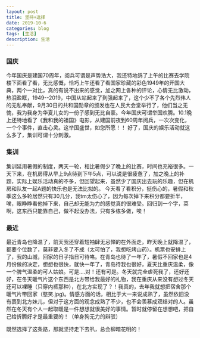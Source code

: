```yaml
---
layout: post
title: 坚持+选择
date: 2019-10-6
categories: blog
tags: [生活]
description: 生活
---
```


### 国庆
  今年国庆是建国70周年，阅兵可谓是声势浩大，我还特地鸽了上午的比赛去学院楼下面看了看，无比感慨，恰巧上午还看了看国家珍藏的彩色1949年的开国大典，两个一对比，真的有说不出来的感觉，加之网上各种的评论，心情无比激动，热泪盈眶，1949--2019，中国从站起来了到强起来了，这个少不了各个先烈伟人的无私奉献，9月30日的共和国勋章的颁发也在人民大会堂举行了，他们当之无愧，我为我身为华夏儿女的一份子感到无比自豪。今年国庆可谓举国欢腾。10.1晚上还特地看了《我和我的祖国》电影，从建国前夜到60周年阅兵，一次次变化，一个个事件，直击心灵。这举国盛世，如您所愿！！
  好了，国庆的娱乐活动就这么多了，集训可谓十分刺激。

### 集训

  集训延用暑假的制度，两天一轮，相比暑假少了晚上的比赛，时间也充裕很多。一天下来，在机房得从早上9点待到下午5点，可以说是很疲惫了，加之晚上的补题，实际上娱乐活动真的不多，但回望起来，虽然少了国庆出去玩的乐趣，但在机房和队友一起A题的快乐也是无法比拟的。
  今天看了看积分，挺伤心的，暑假和秋季这么多轮居然只有30几分，我tm太伤心了，因为每次掉下来积分都要折半，唉，眼睁睁看他掉下来，自己却无能为力的感觉真的很难受。回归到一个字，菜啊，这东西只能靠自己，做不起没办法，只有多练多做，唉！
### 最近

  最近青岛也降温了，前天我还穿着短袖肆无忌惮的在外面走，昨天晚上就降温了，都要个位数了，莫非要入冬了不成（太可怕了，我想吃烤山药）。机票也安排上了，我的山城，回家的日子指日可待咯。在青岛也待了一年了，暑假不回家也是4月份做的决定，想想也很快，就快一年了，青岛待我也很好，夏天比重庆温柔，像一个脾气温柔的可人姑娘。可是....对！还有可是。冬天就完全虐死我了，还好还好，在冬天暖气片这个东西是北方带给我最好的礼物，我在重庆从来没有想过冬天还可以裸睡（只穿内裤那种），在北方实现了？！我真的，去年我就想把宿舍那个暖气片带回家（憨笑.jpg)。情感方面的话，相比于大一来说成熟了，虽然依旧没有裹到北方妹儿，但对于这方面的观念成熟了不少，也不会羡慕成双结对的人。虽然在冬天有个人一起取暖是一件想想就很美好的事情。暂时就停留在想想吧，把自己给折腾好才是最重要的！（单身狗无力的辩驳）

  既然选择了这条路，那就坚持走下去叭，总会柳暗花明的！












